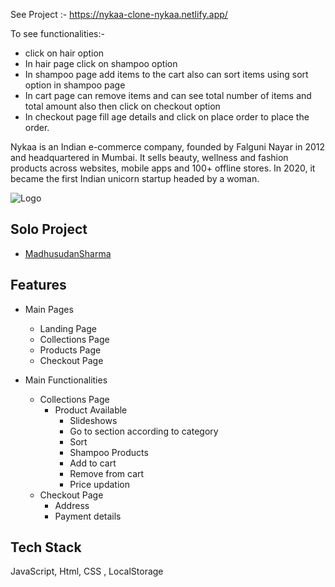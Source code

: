 See Project :- https://nykaa-clone-nykaa.netlify.app/

To see functionalities:- <br>
- click on hair option <br>
- In hair page click on shampoo option <br>
- In shampoo page add items to the cart also can sort items using sort option in shampoo page <br>
- In cart page can remove items and can see total number of items and total amount also then click on checkout option <br>
- In checkout page fill age details and click on place order to place the order. <br>



Nykaa is an Indian e-commerce company, founded by Falguni Nayar in 2012 and headquartered in Mumbai. It sells beauty, wellness and fashion products across websites, mobile apps and 100+ offline stores. In 2020, it became the first Indian unicorn startup headed by a woman. 

![Logo](https://images.the-captable.com/cs/158/9ea489d050ec11eca0e52db2bb243d20/Nykaa-Cover-Light-1648633000353.png)


## Solo Project
- [MadhusudanSharma](https://www.github.com/msharmasharma)

## Features

- Main Pages
    - Landing Page
    - Collections Page
    - Products Page
    - Checkout Page

- Main Functionalities
   - Collections Page
     - Product Available
        - Slideshows
        - Go to section according to category 
        - Sort
        - Shampoo Products
        - Add to cart
        - Remove from cart
        - Price updation
   - Checkout Page
        - Address
        - Payment details

## Tech Stack
JavaScript, Html, CSS , LocalStorage






